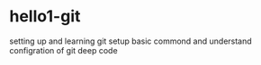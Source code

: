 # hello1-git
setting up and
learning git setup
basic commond and
understand configration of git
deep code

